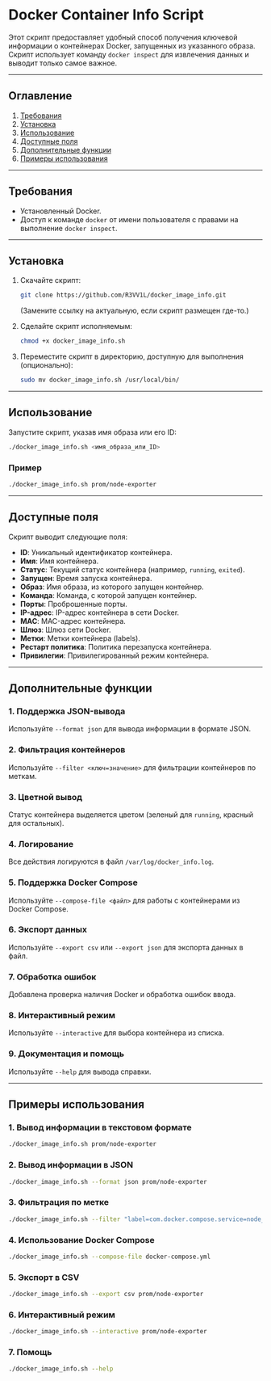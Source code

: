 # Docker Container Info Script

Этот скрипт предоставляет удобный способ получения ключевой информации о контейнерах Docker, запущенных из указанного образа. Скрипт использует команду `docker inspect` для извлечения данных и выводит только самое важное.

---

## Оглавление
1. [Требования](#требования)
2. [Установка](#установка)
3. [Использование](#использование)
4. [Доступные поля](#доступные-поля)
5. [Дополнительные функции](#дополнительные-функции)
6. [Примеры использования](#примеры-использования)

---

## Требования

- Установленный Docker.
- Доступ к команде `docker` от имени пользователя с правами на выполнение `docker inspect`.

---

## Установка

1. Скачайте скрипт:
   ```bash
   git clone https://github.com/R3VV1L/docker_image_info.git
   ```
   (Замените ссылку на актуальную, если скрипт размещен где-то.)

2. Сделайте скрипт исполняемым:
   ```bash
   chmod +x docker_image_info.sh
   ```

3. Переместите скрипт в директорию, доступную для выполнения (опционально):
   ```bash
   sudo mv docker_image_info.sh /usr/local/bin/
   ```

---

## Использование

Запустите скрипт, указав имя образа или его ID:
```bash
./docker_image_info.sh <имя_образа_или_ID>
```

### Пример
```bash
./docker_image_info.sh prom/node-exporter
```

---

## Доступные поля

Скрипт выводит следующие поля:
- **ID**: Уникальный идентификатор контейнера.
- **Имя**: Имя контейнера.
- **Статус**: Текущий статус контейнера (например, `running`, `exited`).
- **Запущен**: Время запуска контейнера.
- **Образ**: Имя образа, из которого запущен контейнер.
- **Команда**: Команда, с которой запущен контейнер.
- **Порты**: Проброшенные порты.
- **IP-адрес**: IP-адрес контейнера в сети Docker.
- **MAC**: MAC-адрес контейнера.
- **Шлюз**: Шлюз сети Docker.
- **Метки**: Метки контейнера (labels).
- **Рестарт политика**: Политика перезапуска контейнера.
- **Привилегии**: Привилегированный режим контейнера.

---

## Дополнительные функции
### 1. **Поддержка JSON-вывода**
Используйте `--format json` для вывода информации в формате JSON.
### 2. **Фильтрация контейнеров**
Используйте `--filter <ключ=значение>` для фильтрации контейнеров по меткам.
### 3. **Цветной вывод**
Статус контейнера выделяется цветом (зеленый для `running`, красный для остальных).
### 4. **Логирование**
Все действия логируются в файл `/var/log/docker_info.log`.
### 5. **Поддержка Docker Compose**
Используйте `--compose-file <файл>` для работы с контейнерами из Docker Compose.
### 6. **Экспорт данных**
Используйте `--export csv` или `--export json` для экспорта данных в файл.
### 7. **Обработка ошибок**
Добавлена проверка наличия Docker и обработка ошибок ввода.
### 8. **Интерактивный режим**
Используйте `--interactive` для выбора контейнера из списка.
### 9. **Документация и помощь**
Используйте `--help` для вывода справки.

---

## Примеры использования
### 1. **Вывод информации в текстовом формате**
```bash
./docker_image_info.sh prom/node-exporter
```
### 2. **Вывод информации в JSON**
```bash
./docker_image_info.sh --format json prom/node-exporter
```
### 3. **Фильтрация по метке**
```bash
./docker_image_info.sh --filter "label=com.docker.compose.service=node_exporter" prom/node-exporter
```
### 4. **Использование Docker Compose**
```bash
./docker_image_info.sh --compose-file docker-compose.yml
```
### 5. **Экспорт в CSV**
```bash
./docker_image_info.sh --export csv prom/node-exporter
```
### 6. **Интерактивный режим**
```bash
./docker_image_info.sh --interactive prom/node-exporter
```
### 7. **Помощь**
```bash
./docker_image_info.sh --help
```
